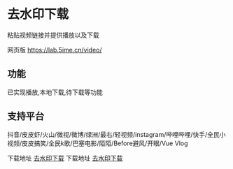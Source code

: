
# 去水印下载

粘贴视频链接并提供播放以及下载

网页版
https://lab.5ime.cn/video/


## 功能

已实现播放,本地下载,待下载等功能

## 支持平台

抖音/皮皮虾/火山/微视/微博/绿洲/最右/轻视频/instagram/哔哩哔哩/快手/全民小视频/皮皮搞笑/全民k歌/巴塞电影/陌陌/Before避风/开眼/Vue Vlog

下载地址 [去水印下载](https://github.ddlc.love/https://github.com/liuchuancong/parse_video/releases/download/1.0.3/app-release.apk "下载地址1")
下载地址 [去水印下载](https://download.fastgit.org/liuchuancong/parse_video/releases/download/1.0.3/app-release.apk "下载地址2")



